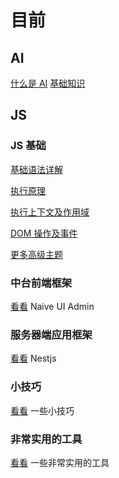 <!-- @format -->

# 目前

## AI

[什么是 AI](./ai/普及.md)
[基础知识](./ai/基础知识.md)

## JS

### JS 基础

[基础语法详解](./basic/基础语法详解.md)

[执行原理](./basic/执行原理.md)

[执行上下文及作用域](./basic/执行上下文及作用域.md)

[DOM 操作及事件](./basic/DOM操作及事件.md)

[更多高级主题](./basic/高级主题.md)

### 中台前端框架

[看看](./naive-ui-admin/README.md) Naive UI Admin

### 服务器端应用框架

[看看](./nestjs/README.md) Nestjs

### 小技巧

[看看](./skills/README.md) 一些小技巧

### 非常实用的工具

[看看](./npms/README.md) 一些非常实用的工具
